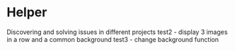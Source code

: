 # Helper
Discovering and solving issues in different projects
test2 - display 3 images in a row and a common background
test3 - change background function
